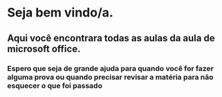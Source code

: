 # Seja bem vindo/a.
## Aqui você encontrara todas as aulas da aula de microsoft office.
### Espero que seja de grande ajuda para quando você for fazer alguma prova ou quando precisar revisar a matéria para não esquecer o que foi passado
